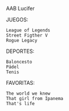 AAB Lucifer

JUEGOS:

	League of Legends
	Street Figther V
	Rogue Legacy

DEPORTES:

	Baloncesto
	Pádel
	Tenis

FAVORITAS:

	The world we knew
	That girl from Ipanema
	That's life	
